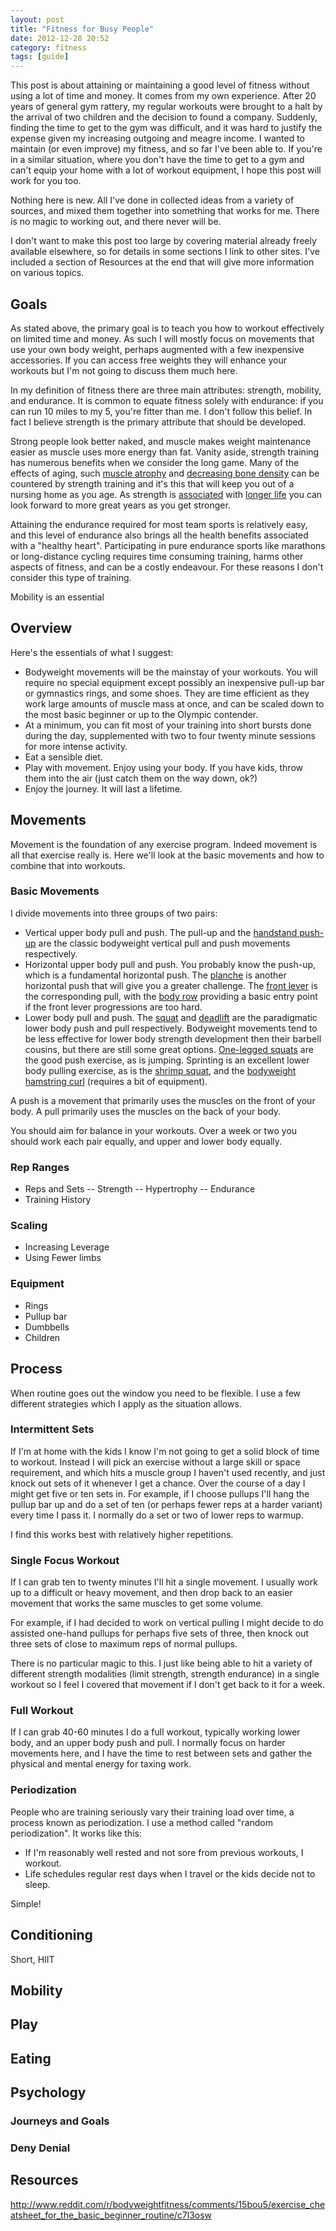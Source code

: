 ```yaml
---
layout: post
title: "Fitness for Busy People"
date: 2012-12-28 20:52
category: fitness
tags: [guide]
---
```


This post is about attaining or maintaining a good level of fitness without using a lot of time and money. It comes from my own experience. After 20 years of general gym rattery, my regular workouts were brought to a halt by the arrival of two children and the decision to found a company. Suddenly, finding the time to get to the gym was difficult, and it was hard to justify the expense given my increasing outgoing and meagre income. I wanted to maintain (or even improve) my fitness, and so far I've been able to. If you're in a similar situation, where you don't have the time to get to a gym and can't equip your home with a lot of workout equipment, I hope this post will work for you too.

Nothing here is new. All I've done in collected ideas from a variety of sources, and mixed them together into something that works for me. There is no magic to working out, and there never will be.

I don't want to make this post too large by covering material already freely available elsewhere, so for details in some sections I link to other sites. I've included a section of Resources at the end that will give more information on various topics.

## Goals

As stated above, the primary goal is to teach you how to workout effectively on limited time and money. As such I will mostly focus on movements that use your own body weight, perhaps augmented with a few inexpensive accessories. If you can access free weights they will enhance your workouts but I'm not going to discuss them much here.

In my definition of fitness there are three main attributes: strength, mobility, and endurance. It is common to equate fitness solely with endurance: if you can run 10 miles to my 5, you're fitter than me. I don't follow this belief. In fact I believe strength is the primary attribute that should be developed.

Strong people look better naked, and muscle makes weight maintenance easier as muscle uses more energy than fat. Vanity aside, strength training has numerous benefits when we consider the long game. Many of the effects of aging, such [muscle atrophy](http://www.ncbi.nlm.nih.gov/pubmed/18347672) and [decreasing bone density](http://www.ncbi.nlm.nih.gov/pubmed/19453205) can be countered by strength training and it's this that will keep you out of a nursing home as you age. As strength is [associated](http://www.bmj.com/content/345/bmj.e7279) with [longer life](http://www.bmj.com/content/337/bmj.a439.full) you can look forward to more great years as you get stronger.

Attaining the endurance required for most team sports is relatively easy, and this level of endurance also brings all the health benefits associated with a "healthy heart". Participating in pure endurance sports like marathons or long-distance cycling requires time consuming training, harms other aspects of fitness, and can be a costly endeavour. For these reasons I don't consider this type of training.

Mobility is an essential

## Overview

Here's the essentials of what I suggest:

- Bodyweight movements will be the mainstay of your workouts. You will require no special equipment except possibly an inexpensive pull-up bar or gymnastics rings, and some shoes. They are time efficient as they work large amounts of muscle mass at once, and can be scaled down to the most basic beginner or up to the Olympic contender.
- At a minimum, you can fit most of your training into short bursts done during the day, supplemented with two to four twenty minute sessions for more intense activity.
- Eat a sensible diet.
- Play with movement. Enjoy using your body. If you have kids, throw them into the air (just catch them on the way down, ok?)
- Enjoy the journey. It will last a lifetime.


## Movements

Movement is the foundation of any exercise program. Indeed movement is all that exercise really is. Here we'll look at the basic movements and how to combine that into workouts.

### Basic Movements

I divide movements into three groups of two pairs:

- Vertical upper body pull and push. The pull-up and the [handstand push-up](http://www.beastskills.com/handstand-pushups-beginner/) are the classic bodyweight vertical pull and push movements respectively.
- Horizontal upper body pull and push. You probably know the push-up, which is a fundamental horizontal push. The [planche](http://www.dragondoor.com/articles/building-an-olympic-body-through-bodyweight-conditioning/default.aspx) is another horizontal push that will give you a greater challenge. The [front lever](http://www.dragondoor.com/articles/building-an-olympic-body-through-bodyweight-conditioning/default.aspx) is the corresponding pull, with the [body row](http://www.exrx.net/WeightExercises/BackGeneral/BWSupineRow.html) providing a basic entry point if the front lever progressions are too hard.
- Lower body pull and push. The [squat](http://www.exrx.net/WeightExercises/Quadriceps/BBSquat.html) and [deadlift](http://www.exrx.net/WeightExercises/GluteusMaximus/BBDeadlift.html) are the paradigmatic lower body push and pull respectively. Bodyweight movements tend to be less effective for lower body strength development then their barbell cousins, but there are still some great options. [One-legged squats](http://www.beastskills.com/one-legged-squat-the-pistol/) are the good push exercise, as is jumping. Sprinting is an excellent lower body pulling exercise, as is the [shrimp squat](http://idoportal.blogspot.co.uk/2009/08/explosive-leg-workout.html), and the [bodyweight hamstring curl](http://rosstraining.com/blog/2009/02/14/homemade-hamstring-training/) (requires a bit of equipment).

A push is a movement that primarily uses the muscles on the front of your body. A pull primarily uses the muscles on the back of your body.

You should aim for balance in your workouts. Over a week or two you should work each pair equally, and upper and lower body equally.


### Rep Ranges

- Reps and Sets
-- Strength
-- Hypertrophy
-- Endurance
- Training History

### Scaling

- Increasing Leverage
- Using Fewer limbs

### Equipment

- Rings
- Pullup bar
- Dumbbells
- Children

## Process

When routine goes out the window you need to be flexible. I use a few different strategies which I apply as the situation allows.

### Intermittent Sets

If I'm at home with the kids I know I'm not going to get a solid block of time to workout. Instead I will pick an exercise without a large skill or space requirement, and which hits a muscle group I haven't used recently, and just knock out sets of it whenever I get a chance. Over the course of a day I might get five or ten sets in. For example, if I choose pullups I'll hang the pullup bar up and do a set of ten (or perhaps fewer reps at a harder variant) every time I pass it. I normally do a set or two of lower reps to warmup.

I find this works best with relatively higher repetitions.

### Single Focus Workout

If I can grab ten to twenty minutes I'll hit a single movement. I usually work up to a difficult or heavy movement, and then drop back to an easier movement that works the same muscles to get some volume.

For example, if I had decided to work on vertical pulling I might decide to do assisted one-hand pullups for perhaps five sets of three, then knock out three sets of close to maximum reps of normal pullups.

There is no particular magic to this. I just like being able to hit a variety of different strength modalities (limit strength, strength endurance) in a single workout so I feel I covered that movement if I don't get back to it for a week.

### Full Workout

If I can grab 40-60 minutes I do a full workout, typically working lower body, and an upper body push and pull. I normally focus on harder movements here, and I have the time to rest between sets and gather the physical and mental energy for taxing work.

### Periodization

People who are training seriously vary their training load over time, a process known as periodization. I use a method called "random periodization". It works like this:

- If I'm reasonably well rested and not sore from previous workouts, I workout.
- Life schedules regular rest days when I travel or the kids decide not to sleep.

Simple!



## Conditioning

Short, HIIT

## Mobility

## Play

## Eating

## Psychology

### Journeys and Goals

### Deny Denial

## Resources

http://www.reddit.com/r/bodyweightfitness/comments/15bou5/exercise_cheatsheet_for_the_basic_beginner_routine/c7l3osw
